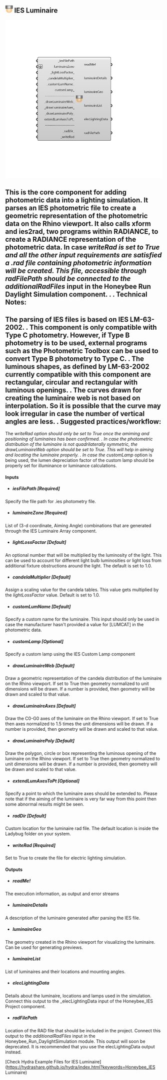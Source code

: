 ## ![](../../images/icons/IES_Luminaire.png) IES Luminaire

![](../../images/components/IES_Luminaire.png)

This is the core component for adding photometric data into a lighting simulation. 
 It parses an IES photometric file to create a geometric representation of the photometric data on the Rhino viewport. 
 It also calls xform and ies2rad, two programs within RADIANCE, to create a RADIANCE representation of the photometric data.
 In case _writeRad is set to True and all the other input requirements are satisfied a .rad file containing photometric information will be created.
 This file, accessible through radFilePath should be connected to the additionalRadFiles_ input in the Honeybee Run Daylight Simulation component.
 .
 .
 Technical Notes:
 ----------------------
 The parsing of IES files is based on IES LM-63-2002. 
 .
 This component is only compatible with Type C photometry. 
 However, if Type B photometry is to be used, external programs such as the Photometric Toolbox can be used to convert Type B photometry to Type C.
 .
 The luminous shapes, as defined by LM-63-2002 currently compatible with this component are rectangular, circular and rectangular with luminous openings.
 .
 The curves drawn for creating the luminaire web is not based on interpolation. So it is possible that the curve may look irregular in case the number of vertical angles are less.
 .
 Suggested practices/workflow:
 ------------------------------------------
 The _writeRad option should only be set to True once the amiming and positioning of luminaires has been confirmed.
 .
 In case the photometric distribution of the luminaire is not quadrilaterally symmetric, the _drawLuminaireWeb_ option should be set to True.
 This will help in aiming and locating the luminaire properly.
 .
 In case the customLamp_ option is being used, the lumen depreciation factor of the custom lamp should be properly set for illuminance or luminance calculations.

#### Inputs
* ##### iesFilePath [Required]
Specify the file path for .ies photometry file.
* ##### luminaireZone [Required]
List of (3-d coordinate, Aiming Angle) combinations that are generated through the IES Luminaire Array component.
* ##### lightLossFactor [Default]
An optional number that will be multiplied by the luminosity of the light.  This can be used to account for different light bulb luminosities or light loss from additional fixture obstructions around the light. The default is set to 1.0.
* ##### candelaMultiplier [Default]
Assign a scaling value for the candela tables. This value gets multiplied by the _lightLossFactor_ value. Default is set to 1.0.
* ##### customLumName [Default]
Specify a custom name for the luminaire. This input should only be used in case the manufacturer hasn't provided a value for [LUMCAT] in the photometric data.
* ##### customLamp [Optional]
Specify a custom lamp using the IES Custom Lamp component
* ##### drawLuminaireWeb [Default]
Draw a geometric representation of the candela distribution of the luminaire on the Rhino viewport. If set to True then geometry normalized to unit dimensions will be drawn. If a number is provided, then geometry will be drawn and scaled to that value.
* ##### drawLuminaireAxes [Default]
Draw the C0-G0 axes of the luminaire on the Rhino viewport. If set to True then axes normalized to 1.5 times the unit dimensions will be drawn. If a number is provided, then geometry will be drawn and scaled to that value.
* ##### drawLuminairePoly [Default]
Draw the polygon, circle or box representing the luminous opening of the luminaire on the Rhino viewport. If set to True then geometry normalized to unit dimensions will be drawn. If a number is provided, then geometry will be drawn and scaled to that value.
* ##### extendLumAxesToPt [Optional]
Specify a point to which the luminaire axes should be extended to. Please note that if the aiming of the luminaire is very far way from this point then some abnormal results might be seen.
* ##### radDir [Default]
Custom location for the luminaire rad file. The default location is inside the Ladybug folder on your system.
* ##### writeRad [Required]
Set to True to create the file for electric lighting simulation.

#### Outputs
* ##### readMe!
The execution information, as output and error streams
* ##### luminaireDetails
A description of the luminaire generated after parsing the IES file.
* ##### luminaireGeo
The geometry created in the Rhino viewport for visualizing the luminaire. Can be used for generating previews.
* ##### luminaireList
List of luminaires and their locations and mounting angles.
* ##### elecLightingData
Details about the luminaire, locations and lamps used in the simulation. Connect this output to the _elecLightingData input of the Honeybee_IES Project component.
* ##### radFilePath
Location of the RAD file that should be included in the project. Connect this output to the _additionalRadFiles_ input in the Honeybee_Run_DaylightSimulation module. This output will soon be deprecated. It is recommended that you use the elecLightingData output instead.


[Check Hydra Example Files for IES Luminaire](https://hydrashare.github.io/hydra/index.html?keywords=Honeybee_IES Luminaire)